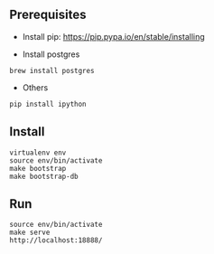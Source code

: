 ## Prerequisites

* Install pip:
https://pip.pypa.io/en/stable/installing

* Install postgres  

`brew install postgres`

* Others

`pip install ipython`

## Install

```
virtualenv env
source env/bin/activate
make bootstrap
make bootstrap-db
```

## Run

```
source env/bin/activate
make serve
http://localhost:18888/
```
